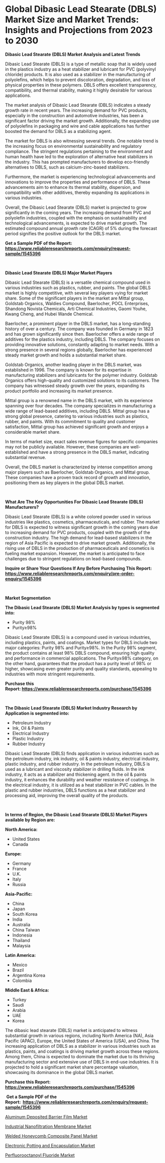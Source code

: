 <p><h1>Global Dibasic Lead Stearate (DBLS) Market Size and Market Trends: Insights and Projections from 2023 to 2030</h1></p><p><strong>Dibasic Lead Stearate (DBLS) Market Analysis and Latest Trends</strong></p>
<p><p>Dibasic Lead Stearate (DBLS) is a type of metallic soap that is widely used in the plastics industry as a heat stabilizer and lubricant for PVC (polyvinyl chloride) products. It is also used as a stabilizer in the manufacturing of polyolefins, which helps to prevent discoloration, degradation, and loss of physical properties in these polymers. DBLS offers excellent transparency, compatibility, and thermal stability, making it highly desirable for various applications.</p><p>The market analysis of Dibasic Lead Stearate (DBLS) indicates a steady growth rate in recent years. The increasing demand for PVC products, especially in the construction and automotive industries, has been a significant factor driving the market growth. Additionally, the expanding use of polyolefins in packaging and wire and cable applications has further boosted the demand for DBLS as a stabilizing agent.</p><p>The market for DBLS is also witnessing several trends. One notable trend is the increasing focus on environmental sustainability and regulatory compliance. The stringent regulations pertaining to the environment and human health have led to the exploration of alternative heat stabilizers in the industry. This has prompted manufacturers to develop eco-friendly alternatives to DBLS, such as calcium-zinc-based stabilizers.</p><p>Furthermore, the market is experiencing technological advancements and innovations to improve the properties and performance of DBLS. These advancements aim to enhance its thermal stability, dispersion, and compatibility with other additives, thereby expanding its applications in various industries.</p><p>Overall, the Dibasic Lead Stearate (DBLS) market is projected to grow significantly in the coming years. The increasing demand from PVC and polyolefin industries, coupled with the emphasis on sustainability and technological advancements, is expected to drive market growth. The estimated compound annual growth rate (CAGR) of 5% during the forecast period signifies the positive outlook for the DBLS market.</p></p>
<p><strong>Get a Sample PDF of the Report:&nbsp; <a href="https://www.reliableresearchreports.com/enquiry/request-sample/1545396">https://www.reliableresearchreports.com/enquiry/request-sample/1545396</a></strong></p>
<p>&nbsp;</p>
<p><strong>Dibasic Lead Stearate (DBLS) Major Market Players</strong></p>
<p><p>Dibasic Lead Stearate (DBLS) is a versatile chemical compound used in various industries such as plastics, rubber, and paints. The global DBLS market is highly competitive, with several key players vying for market share. Some of the significant players in the market are Mittal group, Goldstab Organics, Waldies Compound, Baerlocher, POCL Enterprises, Shandong Novista Chemicals, Arti Chemical Industries, Gaomi Youhe, Kwang Cheng, and Hubei Wande Chemical.</p><p>Baerlocher, a prominent player in the DBLS market, has a long-standing history of over a century. The company was founded in Germany in 1823 and has grown significantly since then. Baerlocher offers a wide range of additives for the plastics industry, including DBLS. The company focuses on providing innovative solutions, constantly adapting to market needs. With a strong presence in several regions globally, Baerlocher has experienced steady market growth and holds a substantial market share.</p><p>Goldstab Organics, another leading player in the DBLS market, was established in 1996. The company is known for its expertise in manufacturing stabilizers and lubricants for the polymer industry. Goldstab Organics offers high-quality and customized solutions to its customers. The company has witnessed steady growth over the years, expanding its product portfolio and increasing its market presence.</p><p>Mittal group is a renowned name in the DBLS market, with its experience spanning over four decades. The company specializes in manufacturing a wide range of lead-based additives, including DBLS. Mittal group has a strong global presence, catering to various industries such as plastics, rubber, and paints. With its commitment to quality and customer satisfaction, Mittal group has achieved significant growth and enjoys a considerable market share.</p><p>In terms of market size, exact sales revenue figures for specific companies may not be publicly available. However, these companies are well-established and have a strong presence in the DBLS market, indicating substantial revenue.</p><p>Overall, the DBLS market is characterized by intense competition among major players such as Baerlocher, Goldstab Organics, and Mittal group. These companies have a proven track record of growth and innovation, positioning them as key players in the global DBLS market.</p></p>
<p>&nbsp;</p>
<p><strong>What Are The Key Opportunities For Dibasic Lead Stearate (DBLS) Manufacturers?</strong></p>
<p><p>Dibasic Lead Stearate (DBLS) is a white colored powder used in various industries like plastics, cosmetics, pharmaceuticals, and rubber. The market for DBLS is expected to witness significant growth in the coming years due to increasing demand for PVC products, coupled with the growth of the construction industry. The high demand for lead-based stabilizers in the region of Asia Pacific is expected to drive market growth. Additionally, the rising use of DBLS in the production of pharmaceuticals and cosmetics is fueling market expansion. However, the market is anticipated to face challenges due to stringent regulations on lead-based compounds.</p></p>
<p><strong>Inquire or Share Your Questions If Any Before Purchasing This Report: <a href="https://www.reliableresearchreports.com/enquiry/pre-order-enquiry/1545396">https://www.reliableresearchreports.com/enquiry/pre-order-enquiry/1545396</a></strong></p>
<p>&nbsp;</p>
<p><strong>Market Segmentation</strong></p>
<p><strong>The Dibasic Lead Stearate (DBLS) Market Analysis by types is segmented into:</strong></p>
<p><ul><li>Purity 98%</li><li>Purity≥98%</li></ul></p>
<p><p>Dibasic Lead Stearate (DBLS) is a compound used in various industries, including plastics, paints, and coatings. Market types for DBLS include two major categories: Purity 98% and Purity≥98%. In the Purity 98% segment, the product contains at least 98% DBLS compound, ensuring high quality and performance in commercial applications. The Purity≥98% category, on the other hand, guarantees that the product has a purity level of 98% or higher, showcasing even greater purity and quality standards, appealing to industries with more stringent requirements.</p></p>
<p><strong>Purchase this Report:&nbsp;<a href="https://www.reliableresearchreports.com/purchase/1545396">https://www.reliableresearchreports.com/purchase/1545396</a></strong></p>
<p>&nbsp;</p>
<p><strong>The Dibasic Lead Stearate (DBLS) Market Industry Research by Application is segmented into:</strong></p>
<p><ul><li>Petroleum Industry</li><li>Ink, Oil & Paints</li><li>Electrical Industry</li><li>Plastic Industry</li><li>Rubber Industry</li></ul></p>
<p><p>Dibasic Lead Stearate (DBLS) finds application in various industries such as the petroleum industry, ink industry, oil & paints industry, electrical industry, plastic industry, and rubber industry. In the petroleum industry, DBLS is used as a lubricant and viscosity stabilizer in drilling fluids. In the ink industry, it acts as a stabilizer and thickening agent. In the oil & paints industry, it enhances the durability and weather resistance of coatings. In the electrical industry, it is utilized as a heat stabilizer in PVC cables. In the plastic and rubber industries, DBLS functions as a heat stabilizer and processing aid, improving the overall quality of the products.</p></p>
<p>&nbsp;</p>
<p><strong>In terms of Region, the Dibasic Lead Stearate (DBLS) Market Players available by Region are:</strong></p>
<p>
    <p> <strong> North America: </strong>
        <ul>
            <li>United States</li>
            <li>Canada</li>
        </ul>
        </p> 
    <p> <strong> Europe: </strong>
        <ul>
            <li>Germany</li>
            <li>France</li>
            <li>U.K.</li>
            <li>Italy</li>
            <li>Russia</li>
        </ul>
        </p> 
    <p> <strong> Asia-Pacific: </strong>
        <ul>
            <li>China</li>
            <li>Japan</li>
            <li>South Korea</li>
            <li>India</li>
            <li>Australia</li>
            <li>China Taiwan</li>
            <li>Indonesia</li>
            <li>Thailand</li>
            <li>Malaysia</li>
        </ul>
        </p> 
    <p> <strong> Latin America: </strong>
        <ul>
            <li>Mexico</li>
            <li>Brazil</li>
            <li>Argentina Korea</li>
            <li>Colombia</li>
        </ul>
        </p> 
    <p> <strong> Middle East & Africa: </strong>
        <ul>
            <li>Turkey</li>
            <li>Saudi</li>
            <li>Arabia</li>
            <li>UAE</li>
            <li>Korea</li>
        </ul>
    </p>
    </p>
<p><p>The dibasic lead stearate (DBLS) market is anticipated to witness substantial growth in various regions, including North America (NA), Asia Pacific (APAC), Europe, the United States of America (USA), and China. The increasing application of DBLS as a stabilizer in various industries such as plastics, paints, and coatings is driving market growth across these regions. Among them, China is expected to dominate the market due to its thriving manufacturing sector and extensive use of DBLS in end-use industries. It is projected to hold a significant market share percentage valuation, showcasing its dominance in the global DBLS market.</p></p>
<p><strong>Purchase this Report: <a href="https://www.reliableresearchreports.com/purchase/1545396">https://www.reliableresearchreports.com/purchase/1545396</a></strong></p>
<p>&nbsp;<strong>Get a Sample PDF of the Report:&nbsp;&nbsp;<a href="https://www.reliableresearchreports.com/enquiry/request-sample/1545396">https://www.reliableresearchreports.com/enquiry/request-sample/1545396</a></strong></p>
<p><strong></strong></p>
<p><p><a href="https://github.com/lbird53714/Market-Research-Report-List-2/blob/main/aluminum-deposited-barrier-film-market.md">Aluminum Deposited Barrier Film Market</a></p><p><a href="https://github.com/pizolina/Market-Research-Report-List-2/blob/main/industrial-nanofiltration-membrane-market.md">Industrial Nanofiltration Membrane Market</a></p><p><a href="https://github.com/mabutironaldo/Market-Research-Report-List-2/blob/main/welded-honeycomb-composite-panel-market.md">Welded Honeycomb Composite Panel Market</a></p><p><a href="https://github.com/sofayahoo2023/Market-Research-Report-List-2/blob/main/electronic-potting-and-encapsulation-market.md">Electronic Potting and Encapsulation Market</a></p><p><a href="https://github.com/castoriffic/Market-Research-Report-List-2/blob/main/perfluorooctanoyl-fluoride-market.md">Perfluorooctanoyl Fluoride Market</a></p></p>